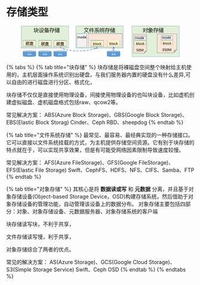 # 存储类型

<figure><img src="../../.gitbook/assets/image (2) (1) (1).png" alt=""><figcaption></figcaption></figure>

{% tabs %}
{% tab title="块存储" %}
块存储是将裸磁盘空间整个映射给主机使用的，主机层面操作系统识别出硬盘，与我们服务器内置的硬盘没有什么差异,可以自由的进行磁盘进行分区、格式化，&#x20;

块存储不仅仅是直接使用物理设备，间接使用物理设备的也叫块设备，比如虚机创建虚拟磁盘、虚机磁盘格式包括raw、qcow2等。&#x20;

常见解决方案： ABS(Azure Block Storage)、GBS(Google Block Storage)、EBS(Elastic Block Storag) Cinder、Ceph RBD、sheepdog
{% endtab %}

{% tab title="文件系统存储" %}
最常见、最容易、最经典实现的一种存储接口。它可以直接以文件系统挂载的方式，为主机提供存储空间资源。它有别于块存储的特点就在于，可以实现共享效果，但是有可能受网络因素限制导致速度较慢。

常见解决方案： AFS(Azure FileStorage)、GFS(Google FileStorage)、EFS(Elastic File Storage) Swift、CephFS、HDFS、NFS、CIFS、Samba、FTP
{% endtab %}

{% tab title="对象存储" %}
其核心是将 **数据读或写** 和 **元数据** 分离，并且基于对象存储设备(Object-based Storage Device，OSD)构建存储系统，然后借助于对象存储设备的管理功能，自动管理该设备上的数据分布。 对象存储主要包括四部分：对象、对象存储设备、元数据服务器、对象存储系统的客户端

块存储读写块，不利于共享，

文件存储读写慢，利于共享，

对象存储综合了两者的优点。&#x20;

常见的解决方案： AS(Azure Storage)、GCS(Google Cloud Storage)、S3(Simple Storage Service) Swift、Ceph OSD
{% endtab %}
{% endtabs %}
